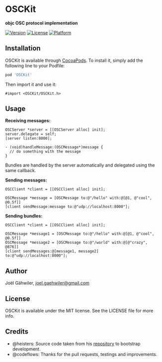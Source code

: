 # OSCKit

**objc OSC protocol implementation**

[![Version](https://img.shields.io/cocoapods/v/OSCKit.svg?style=flat)](http://cocoadocs.org/docsets/OSCKit)
[![License](https://img.shields.io/cocoapods/l/OSCKit.svg?style=flat)](http://cocoadocs.org/docsets/OSCKit)
[![Platform](https://img.shields.io/cocoapods/p/OSCKit.svg?style=flat)](http://cocoadocs.org/docsets/OSCKit)

## Installation

OSCKit is available through [CocoaPods](http://cocoapods.org). To install it, simply add the following line to your Podfile:

```ruby
pod 'OSCKit'
```

Then import it and use it:

```objc
#import <OSCKit/OSCKit.h>
```
    
## Usage

**Receiving messages:**

```objc
OSCServer *server = [[OSCServer alloc] init];
server.delegate = self;
[server listen:8000];
```

```objc
- (void)handleMessage:(OSCMessage*)message {
  // do something with the message
}
```

Bundles are handled by the server automatically and delegated using the same callback.

**Sending messages:**

```objc
OSCClient *client = [[OSCClient alloc] init];

OSCMessage *message = [OSCMessage to:@"/hello" with:@[@1, @"cool", @0.5f]]
[client sendMessage:message to:@"udp://localhost:8000"];
```

**Sending bundles:**

```objc
OSCClient *client = [[OSCClient alloc] init];

OSCMessage *message1 = [OSCMessage to:@"/hello" with:@[@1, @"cool", @0.5f]]
OSCMessage *message2 = [OSCMessage to:@"/world" with:@[@"crazy", @876]]
[client sendMessages:@[message1, message2] to:@"udp://localhost:8000"];
```

## Author

Joël Gähwiler, joel.gaehwiler@gmail.com

## License

OSCKit is available under the MIT license. See the LICENSE file for more info.

## Credits

- @heisters: Source code taken from his [repository](https://github.com/heisters/iOS-oscpack) to bootstrap development.
- @codeflows: Thanks for the pull requests, testings and improvements.
